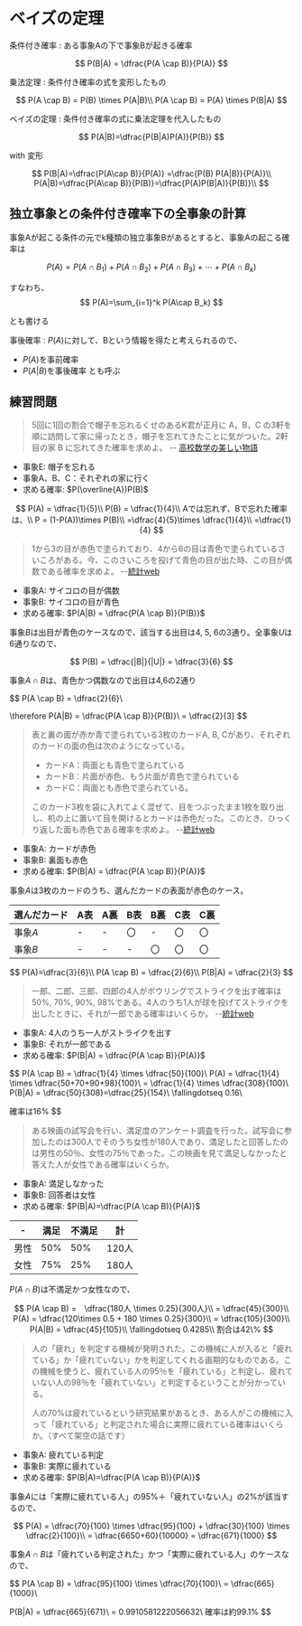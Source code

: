 # ベイズの定理

条件付き確率
: ある事象Aの下で事象Bが起きる確率

$$
P(B|A) = \dfrac{P(A \cap B)}{P(A)}
$$

乗法定理
: 条件付き確率の式を変形したもの

$$
P(A \cap B) = P(B) \times P(A|B)\\
P(A \cap B) = P(A) \times P(B|A)
$$

ベイズの定理
: 条件付き確率の式に乗法定理を代入したもの

$$
P(A|B)=\dfrac{P(B|A)P(A)}{P(B)}
$$

with 変形

$$
P(B|A)=\dfrac{P(A\cap B)}{P(A)}
=\dfrac{P(B) P(A|B)}{P(A)}\\
P(A|B)=\dfrac{P(A\cap B)}{P(B)}=\dfrac{P(A)P(B|A)}{P(B)}\\
$$

## 独立事象との条件付き確率下の全事象の計算
事象Aが起こる条件の元でk種類の独立事象Bがあるとすると、事象Aの起こる確率は

$$
P(A)=P(A\cap B_1)+P(A\cap B_2)+P(A\cap B_3)+\cdots+P(A\cap B_k)
$$

すなわち、
$$
P(A)=\sum_{i=1}^k P(A\cap B_k)
$$

とも書ける

事後確率
: $P(A)$に対して、Bという情報を得たと考えられるので、
- $P(A)$を事前確率
- $P(A|B)$を事後確率
とも呼ぶ

## 練習問題

>5回に1回の割合で帽子を忘れるくせのあるK君が正月に A，B，C の3軒を順に訪問して家に帰ったとき，帽子を忘れてきたことに気がついた。2軒目の家 B に忘れてきた確率を求めよ。
> -- [高校数学の美しい物語](https://manabitimes.jp/math/804)

- 事象E: 帽子を忘れる
- 事象A、B、C：それぞれの家に行く
- 求める確率: $P(\overline{A})P(B)$

$$
P(A) = \dfrac{1}{5}\\
P(B) = \dfrac{1}{4}\\
Aでは忘れず、Bで忘れた確率は、\\
P = (1-P(A))\times P(B)\\
=\dfrac{4}{5}\times \dfrac{1}{4}\\
=\dfrac{1}{4}
$$

> 1から3の目が赤色で塗られており、4から6の目は青色で塗られているさいころがある。今、このさいころを投げて青色の目が出た時、この目が偶数である確率を求めよ。
> --[統計web](https://bellcurve.jp/statistics/course/7873.html)

- 事象A: サイコロの目が偶数
- 事象B: サイコロの目が青色
- 求める確率: $P(A|B) = \dfrac{P(A \cap B)}{P(B)}$

事象$B$は出目が青色のケースなので、該当する出目は4, 5, 6の3通り。全事象$U$は6通りなので、

$$
P(B) = \dfrac{|B|}{|U|} = \dfrac{3}{6}
$$

事象$A \cap B$は、青色かつ偶数なので出目は4,6の2通り

$$
P(A \cap B) = \dfrac{2}{6}\\

\therefore P(A|B) = \dfrac{P(A \cap B)}{P(B)}\\
= \dfrac{2}{3}
$$

> 表と裏の面が赤か青で塗られている3枚のカードA, B, Cがあり、それぞれのカードの面の色は次のようになっている。
>
>- カードA：両面とも青色で塗られている
>- カードB：片面が赤色、もう片面が青色で塗られている
>- カードC：両面とも赤色で塗られている。
>
>このカード3枚を袋に入れてよく混ぜて、目をつぶったまま1枚を取り出し、机の上に置いて目を開けるとカードは赤色だった。このとき、ひっくり返した面も赤色である確率を求めよ。
> --[統計web](https://bellcurve.jp/statistics/course/7873.html)

- 事象A: カードが赤色
- 事象B: 裏面も赤色
- 求める確率: $P(B|A) = \dfrac{P(A \cap B)}{P(A)}$

事象$A$は3枚のカードのうち、選んだカードの表面が赤色のケース。

選んだカード|A表|A裏|B表|B裏|C表|C裏
-|-|-|-|-|-|-
事象$A$|-|-|〇|-|〇|〇
事象$B$|-|-|-|〇|〇|〇

$$
P(A)=\dfrac{3}{6}\\
P(A \cap B) = \dfrac{2}{6}\\
P(B|A) = \dfrac{2}{3}
$$

> 一郎、二郎、三郎、四郎の4人がボウリングでストライクを出す確率は50%, 70%, 90%, 98%である。4人のうち1人が球を投げてストライクを出したときに、それが一郎である確率はいくらか。
> --[統計web](https://bellcurve.jp/statistics/course/7873.html)

- 事象A: 4人のうち一人がストライクを出す
- 事象B: それが一郎である
- 求める確率: $P(B|A) = \dfrac{P(A \cap B)}{P(A)}$

$$
P(A \cap B) = \dfrac{1}{4} \times \dfrac{50}{100}\\
P(A) = \dfrac{1}{4} \times \dfrac{50+70+90+98}{100}\\
= \dfrac{1}{4} \times \dfrac{308}{100}\\
P(B|A) = \dfrac{50}{308}=\dfrac{25}{154}\\
\fallingdotseq 0.16\\

確率は16\%
$$

> ある映画の試写会を行い、満足度のアンケート調査を行った。試写会に参加したのは300人でそのうち女性が180人であり、満足したと回答したのは男性の50％、女性の75％であった。この映画を見て満足しなかったと答えた人が女性である確率はいくらか。

- 事象A: 満足しなかった
- 事象B: 回答者は女性
- 求める確率: $P(B|A)=\dfrac{P(A \cap B)}{P(A)}$

-|満足|不満足|計
-|-|-|-
男性|50%|50%|120人
女性|75%|25%|180人

$P(A \cap B)$は不満足かつ女性なので、

$$
P(A \cap B) =　\dfrac{180人 \times 0.25}{300人}\\
= \dfrac{45}{300}\\
P(A) = \dfrac{120\times 0.5 + 180 \times 0.25}{300}\\
= \dfrac{105}{300}\\
P(A|B) = \dfrac{45}{105}\\
\fallingdotseq 0.4285\\
割合は42\%
$$

> 人の「疲れ」を判定する機械が発明された。この機械に人が入ると「疲れている」か「疲れていない」かを判定してくれる画期的なものである。この機械を使うと、疲れている人の95％を「疲れている」と判定し、疲れていない人の98％を「疲れていない」と判定するということが分かっている。
>
>人の70%は疲れているという研究結果があるとき、ある人がこの機械に入って「疲れている」と判定された場合に実際に疲れている確率はいくらか。（すべて架空の話です）

- 事象A: 疲れている判定
- 事象B: 実際に疲れている
- 求める確率: $P(B|A)=\dfrac{P(A \cap B)}{P(A)}$

事象$A$には「実際に疲れている人」の95%＋「疲れていない人」の2%が該当するので、

$$
P(A) = \dfrac{70}{100} \times \dfrac{95}{100} + \dfrac{30}{100} \times \dfrac{2}{100}\\
= \dfrac{6650+60}{10000}
= \dfrac{671}{1000}
$$

事象$A \cap B$は「疲れている判定された」かつ「実際に疲れている人」のケースなので、

$$
P(A \cap B) = \dfrac{95}{100} \times \dfrac{70}{100}\\
= \dfrac{665}{1000}\\

P(B|A) = \dfrac{665}{671}\\
= 0.9910581222056632\\
確率は約99.1%
$$

